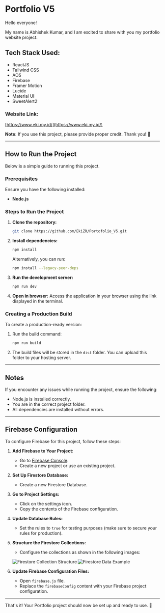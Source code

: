 # Portfolio V5

Hello everyone!

My name is Abhishek Kumar, and I am excited to share with you my portfolio website project.

## Tech Stack Used:
- ReactJS
- Tailwind CSS
- AOS
- Firebase
- Framer Motion
- Lucide
- Material UI
- SweetAlert2

### Website Link:
[https://www.eki.my.id/](https://www.eki.my.id/)

**Note:** If you use this project, please provide proper credit. Thank you! 🙏

---

## How to Run the Project

Below is a simple guide to running this project.

### Prerequisites
Ensure you have the following installed:
- **Node.js**

### Steps to Run the Project

1. **Clone the repository:**

   ```bash
   git clone https://github.com/EkiZR/Portofolio_V5.git
   ```

2. **Install dependencies:**

   ```bash
   npm install
   ```
   Alternatively, you can run:

   ```bash
   npm install --legacy-peer-deps
   ```

3. **Run the development server:**

   ```bash
   npm run dev
   ```

4. **Open in browser:**
   Access the application in your browser using the link displayed in the terminal.

### Creating a Production Build

To create a production-ready version:

1. Run the build command:

   ```bash
   npm run build
   ```

2. The build files will be stored in the `dist` folder. You can upload this folder to your hosting server.

---

## Notes

If you encounter any issues while running the project, ensure the following:

- Node.js is installed correctly.
- You are in the correct project folder.
- All dependencies are installed without errors.

---

## Firebase Configuration

To configure Firebase for this project, follow these steps:

1. **Add Firebase to Your Project:**
   - Go to [Firebase Console](https://console.firebase.google.com/).
   - Create a new project or use an existing project.

2. **Set Up Firestore Database:**
   - Create a new Firestore Database.

3. **Go to Project Settings:**
   - Click on the settings icon.
   - Copy the contents of the Firebase configuration.

4. **Update Database Rules:**
   - Set the rules to `true` for testing purposes (make sure to secure your rules for production).

5. **Structure the Firestore Collections:**
   - Configure the collections as shown in the following images:

   ![Firestore Collection Structure](https://i.postimg.cc/5ypDcG3X/fire1.png)
   ![Firestore Data Example](https://github.com/user-attachments/assets/d563d7ad-f1ab-46ff-8185-640dcebd0363)

6. **Update Firebase Configuration Files:**
   - Open `firebase.js` file.
   - Replace the `firebaseConfig` content with your Firebase project configuration.

---

That's it! Your Portfolio project should now be set up and ready to use. 🎉
